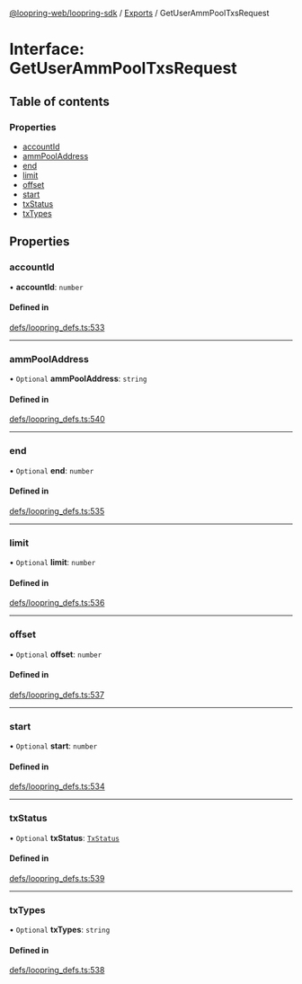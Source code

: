 [@loopring-web/loopring-sdk](../README.md) / [Exports](../modules.md) / GetUserAmmPoolTxsRequest

# Interface: GetUserAmmPoolTxsRequest

## Table of contents

### Properties

- [accountId](GetUserAmmPoolTxsRequest.md#accountid)
- [ammPoolAddress](GetUserAmmPoolTxsRequest.md#ammpooladdress)
- [end](GetUserAmmPoolTxsRequest.md#end)
- [limit](GetUserAmmPoolTxsRequest.md#limit)
- [offset](GetUserAmmPoolTxsRequest.md#offset)
- [start](GetUserAmmPoolTxsRequest.md#start)
- [txStatus](GetUserAmmPoolTxsRequest.md#txstatus)
- [txTypes](GetUserAmmPoolTxsRequest.md#txtypes)

## Properties

### accountId

• **accountId**: `number`

#### Defined in

[defs/loopring_defs.ts:533](https://github.com/Loopring/loopring_sdk/blob/31d2a2e/src/defs/loopring_defs.ts#L533)

___

### ammPoolAddress

• `Optional` **ammPoolAddress**: `string`

#### Defined in

[defs/loopring_defs.ts:540](https://github.com/Loopring/loopring_sdk/blob/31d2a2e/src/defs/loopring_defs.ts#L540)

___

### end

• `Optional` **end**: `number`

#### Defined in

[defs/loopring_defs.ts:535](https://github.com/Loopring/loopring_sdk/blob/31d2a2e/src/defs/loopring_defs.ts#L535)

___

### limit

• `Optional` **limit**: `number`

#### Defined in

[defs/loopring_defs.ts:536](https://github.com/Loopring/loopring_sdk/blob/31d2a2e/src/defs/loopring_defs.ts#L536)

___

### offset

• `Optional` **offset**: `number`

#### Defined in

[defs/loopring_defs.ts:537](https://github.com/Loopring/loopring_sdk/blob/31d2a2e/src/defs/loopring_defs.ts#L537)

___

### start

• `Optional` **start**: `number`

#### Defined in

[defs/loopring_defs.ts:534](https://github.com/Loopring/loopring_sdk/blob/31d2a2e/src/defs/loopring_defs.ts#L534)

___

### txStatus

• `Optional` **txStatus**: [`TxStatus`](../enums/TxStatus.md)

#### Defined in

[defs/loopring_defs.ts:539](https://github.com/Loopring/loopring_sdk/blob/31d2a2e/src/defs/loopring_defs.ts#L539)

___

### txTypes

• `Optional` **txTypes**: `string`

#### Defined in

[defs/loopring_defs.ts:538](https://github.com/Loopring/loopring_sdk/blob/31d2a2e/src/defs/loopring_defs.ts#L538)

